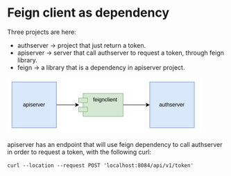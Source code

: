 # Feign client as dependency

Three projects are here:
- authserver -> project that just return a token.
- apiserver -> server that call authserver to request a token, through feign library.
- feign -> a library that is a dependency in apiserver project.

![image](https://github.com/mdymen85/clients/blob/main/client.png)

apiserver has an endpoint that will use feign dependency to call authserver in order to request a token, with the following curl:

```
curl --location --request POST 'localhost:8084/api/v1/token'
```
